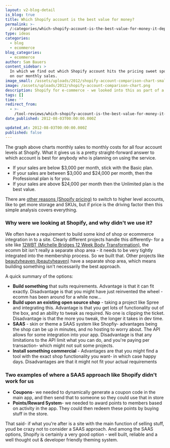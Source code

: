 ```yaml
---
layout: v2-blog-detail
is_blog: true
title: Which Shopify account is the best value for money?
permalink: >-
  /:categories/which-shopify-account-is-the-best-value-for-money-it-depends-of-course/
type: ideas
categories:
  - blog
  - ecommerce
blog_categories:
  - ecommerce
author: Sam Bauers
content_sidebar: >
  In which we find out which Shopify account hits the pricing sweet spot based
  on our monthly sales.
image_small: /assets/uploads/2012/shopify-account-comparison-chart-small.png
image: /assets/uploads/2012/shopify-account-comparison-chart.png
description: Shopify for e-commerce - we looked into this as part of a recent assessment.
tags: []
time: ''
redirect_from:
  - >-
    /tool-reviews/which-shopify-account-is-the-best-value-for-money-it-depends-of-course/
date_published: 2012-08-03T00:00:00.000Z

updated_at: 2012-08-03T00:00:00.000Z
published: false
---
```


The graph above charts monthly sales to monthly costs for all four account levels at Shopify. What it gives us is a pretty straight-forward answer to which account is best for anybody who is planning on using the service.

* If your sales are below $3,000 per month, stick with the Basic plan.
* If your sales are between $3,000 and $24,000 per month, then the Professional plan is for you.
* If your sales are above $24,000 per month then the Unlimited plan is the best value.

There are [other reasons (Shopify pricing)](http://www.shopify.com/pricing) to switch to higher level accounts, like to get more storage and SKUs, but if price is the driving factor then this simple analysis covers everything.

### Why were we looking at Shopify, and why didn't we use it?

We often have a requirement to build some kind of shop or ecommerce integration in to a site. Clearly different projects handle this differently- for a site like [12WBT (Michelle Bridges 12 Week Body Transformation)](/portfolio/12wbt/), the ecomm bit isn't really a separate shop area - it needs to be very tightly integrated into the membership process. So we built that. Other projects like [beautyheaven (beautyheaven)](/portfolio/beautyheaven/) have a separate shop area, which means building something isn't necessarily the best approach.

A quick summary of the options:

* **Build something** that suits requirements. Advantage is that it can fit exactly. Disadvantage is that you might have just reinvented the wheel - ecomm has been around for a while now…
* **Build upon an existing open source shop** - taking a project like Spree and integrating this. Advantage is that you get lots of functionality out of the box, and an ability to tweak as required. No one is clipping the ticket. Disadvantage is that the more you tweak, the longer it takes in dev time.
* **SAAS** - skin or theme a SAAS system like Shopfiy- advantages being the shop can be up in minutes, and no hosting to worry about. The API allows for some integration into your app. Disadvantage is that any limitations to the API limit what you can do, and you're paying per transaction- which might not suit some projects.
* **Install something commercial** - Advantages are that you might find a tool with the exact shop functionality you want- in which case happy days. Disadvantages are that it might not fit your actual requirements

### Two examples of where a SAAS approach like Shopify didn't work for us

* **Coupons**- we needed to dynamically generate a coupon code in the main app, and then send that to someone so they could use that in store
* **Points/Reward System**- we needed to award points to members based on activity in the app. They could then redeem these points by buying stuff in the store.

That said- if what you're after is a site with the main function of selling stuff, youd be crazy not to consider a SAAS approach. And among the SAAS options, Shopify is certainly a very good option - well built, reliable and a well thought out & developer friendly theming system.
